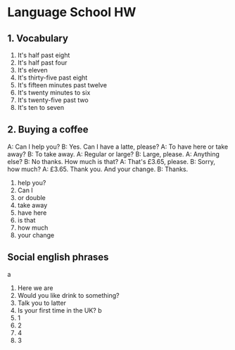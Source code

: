 # Language School HW
## 1. Vocabulary
1. It's half past eight
2. It's half past four
3. It's eleven
4. It's thirty-five past eight
5. It's fifteen minutes past twelve
6. It's twenty minutes to six
7. It's twenty-five past two
8. It's ten to seven
## 2. Buying a coffee
A: Can I help you?
B: Yes. Can I have a latte, please?
A: To have here or take away?
B: To take away.
A: Regular or large?
B: Large, please.
A: Anything else?
B: No thanks. How much is that?
A: That's £3.65, please.
B: Sorry, how much?
A: £3.65. Thank you. And your change.
B: Thanks.

1. help you?
2. Can I
3. or double
4. take away
5. have here
6. is that
7. how much
8. your change
## Social english phrases
a
1. Here we are
2. Would you like drink to something?
3. Talk you to latter
4. Is your first time in the UK?
b
1. 1
2. 2
3. 4
4. 3